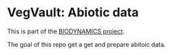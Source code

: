 # VegVault: Abiotic data

This is part of the [BIODYNAMICS project](https://ondrejmottl.github.io/projects/BIODYNAMICS/).

The goal of this repo get a get and prepare abitoic data.
